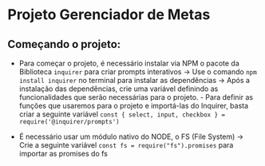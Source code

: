 # Projeto Gerenciador de Metas

## Começando o projeto:
- Para começar o projeto, é necessário instalar via NPM o pacote da Biblioteca `inquirer` para criar prompts interativos
     -> Use o comando `npm install inquirer` no terminal para instalar as dependências
     -> Após a instalação das dependências, crie uma variável definindo as funcionalidades que serão necessárias para o projeto.
          - Para definir as funções que usaremos para o projeto e importá-las do Inquirer, basta criar a seguinte variável `const { select, input, checkbox } = require('@inquirer/prompts')`

- É necessário usar um módulo nativo do NODE, o FS (File System)
     -> Crie a seguinte variável `const fs = require("fs").promises` para importar as promises do fs
